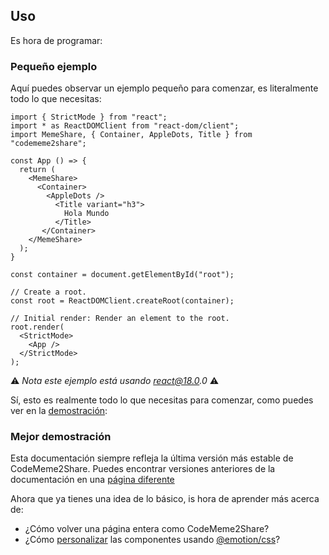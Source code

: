 ## Uso

Es hora de programar:

### Pequeño ejemplo

Aquí puedes observar un ejemplo pequeño para comenzar, es literalmente todo lo que necesitas:

```
import { StrictMode } from "react";
import * as ReactDOMClient from "react-dom/client";
import MemeShare, { Container, AppleDots, Title } from "codememe2share";

const App () => {
  return (
    <MemeShare>
      <Container>
        <AppleDots />
          <Title variant="h3">
            Hola Mundo
          </Title>
       </Container>
    </MemeShare>
  );
}

const container = document.getElementById("root");

// Create a root.
const root = ReactDOMClient.createRoot(container);

// Initial render: Render an element to the root.
root.render(
  <StrictMode>
    <App />
  </StrictMode>
);
```

⚠️ _Nota este ejemplo está usando react@18.0.0_ ⚠️

Sí, esto es realmente todo lo que necesitas para comenzar, como puedes ver en la [demostración](https://):

### Mejor demostración

Esta documentación siempre refleja la última versión más estable de CodeMeme2Share. Puedes encontrar versiones anteriores de la documentación en una [página diferente](https://)

Ahora que ya tienes una idea de lo básico, is hora de aprender más acerca de:

- ¿Cómo volver una página entera como CodeMeme2Share?
- ¿Cómo [personalizar](https://) las componentes usando [@emotion/css](https://npmjs.com/package/@emotion/css)?
